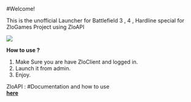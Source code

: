#Welcome!

This is the unofficial Launcher for Battlefield 3 , 4 , Hardline special for ZloGames Project using ZloAPI

![](https://media.discordapp.net/attachments/426864114539823114/432639860256276490/unknown.png?width=962&height=577)

**How to use ?**

1.  Make Sure you are have ZloClient and logged in.
2.  Launch it from admin.
3.  Enjoy.

ZloAPI : 
#Documentation and how to use  
**[here](https://github.com/bigworld12/ZloShared/wiki/Documentation)**
